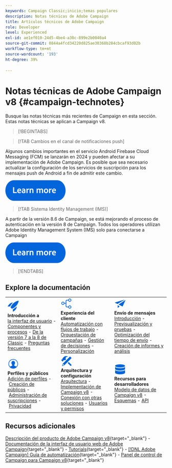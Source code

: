 ```yaml
---
keywords: Campaign Classic;inicio;temas populares
description: Notas técnicas de Adobe Campaign
title: Artículos técnicos de Adobe Campaign
role: Developer
level: Experienced
exl-id: ae1ef010-24d5-4be4-a30c-899e2b0040a4
source-git-commit: 0844a4fcd34220d825ae30368b284cbcaf93d02b
workflow-type: tm+mt
source-wordcount: '193'
ht-degree: 39%

---
```


# Notas técnicas de Adobe Campaign v8 {#campaign-technotes}

Busque las notas técnicas más recientes de Campaign en esta sección. Estas notas técnicas se aplican a Campaign v8.

>[!BEGINTABS]

>[!TAB Cambios en el canal de notificaciones push]

Algunos cambios importantes en el servicio Android Firebase Cloud Messaging (FCM) se lanzarán en 2024 y pueden afectar a su implementación de Adobe Campaign. Es posible que sea necesario actualizar la configuración de los servicios de suscripción para los mensajes push de Android a fin de admitir este cambio.


[![imagen](../v8//assets/do-not-localize/learn-more-button.svg)](upgrades/push-technote.md)


>[!TAB Sistema Identity Management (IMS)]

A partir de la versión 8.6 de Campaign, se está mejorando el proceso de autenticación en la versión 8 de Campaign. Todos los operadores utilizan Adobe Identity Management System (IMS) solo para conectarse a Campaign

[![imagen](../v8/assets/do-not-localize/learn-more-button.svg)](upgrades/migrate-users-to-ims.md)

>[!ENDTABS]

## Explore la documentación

<table style="table-layout:auto">
  <tr style="border: 0;">
    <td>
      <img src="../v8/assets/do-not-localize/icon-start.svg" width="35px">
    <br/>
      <strong>Introducción a</strong><br/><a href="../v8/start/campaign-ui.md">la interfaz de usuario</a> - <a href="../v8/start/ac-components.md">Componentes y procesos</a> - <a href="../v8/start/v7-to-v8.md">De la versión 7 a la 8 de Classic</a> - <a href="../v8/start/campaign-faq.md">Preguntas frecuentes</a>
    </td>
    <td>
      <img src="../v8/assets/do-not-localize/icon-experience.svg" width="35px">
    <br/>
      <strong>Experiencia del cliente</strong><br/><a href="../automation/workflow/about-workflows.md" target="_blank">Automatización con flujos de trabajo</a> - <a href="../automation/campaigns/set-up-campaigns.md" target="_blank">Orquestación de campañas</a> - <a href="../v8/interaction/interaction.md">Gestión de decisiones</a> - <a href="../v8/send/personalize.md">Personalización</a>
    </td>
    <td>
      <img src="../v8/assets/do-not-localize/icon-send.svg" width="35px">
    <br/>
      <strong>Envío de mensajes</strong><br/><a href="../v8/start/create-message.md">Introducción</a> - <a href="../v8/send/preview-and-proof.md">Previsualización y pruebas</a> - <a href="../v8/send/predictive.md">Optimización del tiempo de envío</a> - <a href="../v8/reporting/gs-reporting.md">Creación de informes y análisis</a>
    </td>
  </tr>
  <tr style="border: 0;">
    <td>
      <img src="../v8/assets/do-not-localize/icon_profile-audience.svg" width="35px">
    <br/>
      <strong>Perfiles y públicos</strong><br/><a href="../v8/audiences/create-profiles.md">Adición de perfiles</a> - <a href="../v8/audiences/create-audiences.md">Creación de públicos</a> - <a href="../v8/start/subscriptions.md">Administración de suscripciones</a> - <a href="../v8/start/privacy.md">Privacidad</a>
    </td>
    <td>
      <img src="../v8/assets/do-not-localize/icon-configure.svg" width="35px">
    <br/>
      <strong>Arquitectura y configuración</strong><br/><a href="../v8/architecture/architecture.md">Arquitectura</a> - <a href="../v8/start/implement.md">Implementación de Campaign v8</a> - <a href="../v8/connect/integration.md">Conexión con otras soluciones</a> - <a href="../v8/start/gs-permissions.md">Usuarios y permisos</a>
    </td>
    <td>
      <img src="../v8/assets/do-not-localize/icon-dev.svg" width="35px">
    <br/>
      <strong>Recursos para desarrolladores</strong><br/><a href="../v8/dev/datamodel.md">Modelo de datos de Campaign v8</a> - <a href="../v8/dev/schemas.md">Esquemas</a> - <a href="../v8/dev/api.md">API</a>
    </td>
  </tr>
</table>

## Recursos adicionales

[Descripción del producto de Adobe Campaign v8](https://helpx.adobe.com/es/legal/product-descriptions/adobe-campaign-managed-cloud-services.html){target="_blank"} - [Documentación de la interfaz de usuario web de Adobe Campaign](https://experienceleague.adobe.com/docs/campaign-web/v8/campaign-web-home.html?lang=es){target="_blank"} - [Tutorials](https://experienceleague.adobe.com/docs/campaign-learn/tutorials/overview.html?lang=es){target="_blank"} - [[!DNL Adobe Campaign] Guía de automatización](https://experienceleague.adobe.com/docs/campaign/automation/home.html?lang=es){target="_blank"} - [Panel de control de Campaign para Campaign v8](https://experienceleague.adobe.com/docs/control-panel/using/discover-control-panel/key-features.html?lang=es){target="_blank"}

